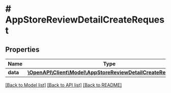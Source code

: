 # # AppStoreReviewDetailCreateRequest

## Properties

Name | Type | Description | Notes
------------ | ------------- | ------------- | -------------
**data** | [**\OpenAPI\Client\Model\AppStoreReviewDetailCreateRequestData**](AppStoreReviewDetailCreateRequestData.md) |  | 

[[Back to Model list]](../../README.md#documentation-for-models) [[Back to API list]](../../README.md#documentation-for-api-endpoints) [[Back to README]](../../README.md)


